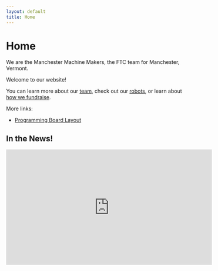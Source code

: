 ```yaml
---
layout: default
title: Home
---
```

# Home
We are the Manchester Machine Makers, the FTC team for Manchester, Vermont. 

Welcome to our website!

You can learn more about our [team](/team), check out our [robots](/robots), or learn about [how we fundraise](/fundraising).

More links:
- [Programming Board Layout](/programming-board)

## In the News!
<iframe width="560" height="315" src="https://www.youtube-nocookie.com/embed/d3dKtdyrNjk" title="YouTube video player" frameborder="0" allow="accelerometer; autoplay; clipboard-write; encrypted-media; gyroscope; picture-in-picture" allowfullscreen></iframe>